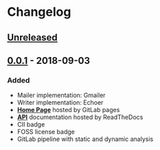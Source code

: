 # Changelog

## [Unreleased](https://gitlab.com/cegal/MOE/compare/v0.0.1...HEAD)

## [0.0.1](https://gitlab.com/cegal/MOE/tags/v0.0.1) - 2018-09-03
### Added
- Mailer implementation: Gmailer
- Writer implementation: Echoer
- **[Home Page](https://cegal.gitlab.io/MOE)** hosted by GitLab pages
- **[API](https://moe.readthedocs.io/en/latest/)** documentation hosted by ReadTheDocs
- CII badge
- FOSS license badge
- GitLab pipeline with static and dynamic analysis
